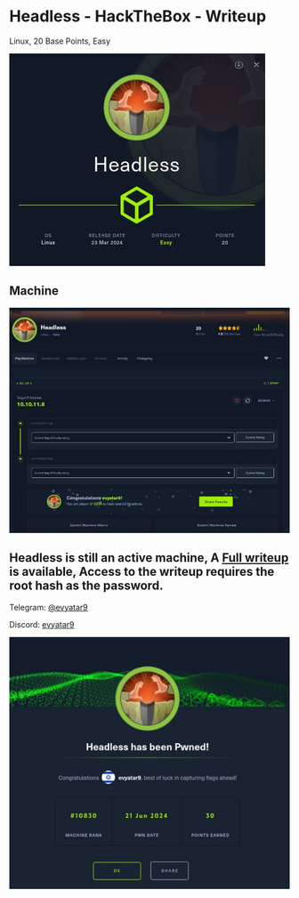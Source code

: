 # Headless - HackTheBox - Writeup
Linux, 20 Base Points, Easy

![info.JPG](images/info.JPG)

## Machine

![‏‏Headless.JPG](images/Headless.JPG)
 
## Headless is still an active machine, A [Full writeup](Headless-Writeup.pdf) is available, Access to the writeup requires the root hash as the password.

Telegram: [@evyatar9](https://t.me/evyatar9)

Discord: [evyatar9](https://discord.com/users/812805349815091251)

![pwn.JPG](images/pwn.JPG)